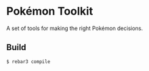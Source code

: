 Pokémon Toolkit
=====

A set of tools for making the right Pokémon decisions.

Build
-----

    $ rebar3 compile
